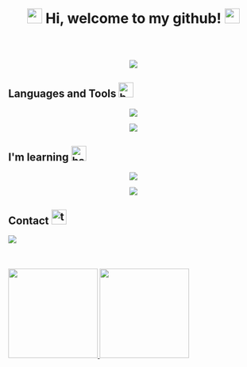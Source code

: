 <h1 align="center"><img width="30" src="https://emojis.slackmojis.com/emojis/images/1643515023/10521/meow_code.gif?1643515023" alt="meow code" /> Hi, welcome to my github! <img width="30" src="https://emojis.slackmojis.com/emojis/images/1643515023/10521/meow_code.gif?1643515023" alt="meow code" /></h1>
<br>
<br>
<p align="center"><img src="https://github.com/PedroQueiroz1/PedroQueiroz1/blob/main/monkey-developer.gif?raw=true"></p>

## Languages and Tools  <img width="30" src="https://emojis.slackmojis.com/emojis/images/1643515307/13263/bongocat_code.gif?1643515307" alt="bongocat code" />

<p align="center">
  <a href="https://skillicons.dev">
    <img src="https://skillicons.dev/icons?i=java,spring,git,mysql,postgres,docker,js,html,css,sass,bootstrap,postman,maven,linux,eclipse,vscode,netlify" />
  </a>
</p>
<p align="center"><img src="https://user-images.githubusercontent.com/73097560/115834477-dbab4500-a447-11eb-908a-139a6edaec5c.gif"></p>

## I'm learning  <img width="30" src="https://emojis.slackmojis.com/emojis/images/1643517522/35539/hammer_computer.gif?1643517522" alt="hammer computer" />
<p align="center">
  <a href="https://skillicons.dev">
    <img src="https://skillicons.dev/icons?i=angular,figma,gradle,hibernate,grafana,jenkins,jquery,mongodb,prometheus,rabbitmq," />
  </a>
</p>
<p align="center"><img src="https://user-images.githubusercontent.com/73097560/115834477-dbab4500-a447-11eb-908a-139a6edaec5c.gif"></p>

## Contact <img width="30" src="https://emojis.slackmojis.com/emojis/images/1643514738/7421/typingcat.gif?1643514738" alt="typing cat" />

<div>
<a href="https://www.linkedin.com/in/pedro-henrique-queiroz/" target="_blank"><img src="https://img.shields.io/badge/-LinkedIn-%230077B5?style=for-the-badge&logo=linkedin&logoColor=white" target="_blank"></a>   
</div>
<br><br><br>

<div>
<a href="https://github.com/seu-usuário-aqui">
<img height="180em" src="https://github-readme-stats.vercel.app/api/top-langs/?username=PedroQueiroz1&layout=compact&langs_count=7&theme=dracula"/>
<img height="180em" src="https://github-readme-stats.vercel.app/api?username=PedroQueiroz1&show_icons=true&theme=dracula&include_all_commits=true&count_private=true"/>
</div>
